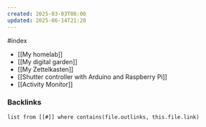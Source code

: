 ```yaml
---
created: 2025-03-03T08:00
updated: 2025-06-14T21:20
---
```

#index

- [[My homelab]]
- [[My digital garden]]
- [[My Zettelkasten]]
- [[Shutter controller with Arduino and Raspberry Pi]]
- [[Activity Monitor]]


### Backlinks
```dataview 
list from [[#]] where contains(file.outlinks, this.file.link)
```

